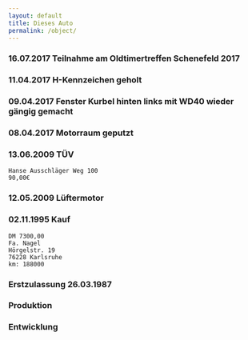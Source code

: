 ```yaml
---
layout: default
title: Dieses Auto
permalink: /object/
---
```


### 16.07.2017 Teilnahme am Oldtimertreffen Schenefeld 2017

### 11.04.2017 H-Kennzeichen geholt

### 09.04.2017 Fenster Kurbel hinten links mit WD40 wieder gängig gemacht

### 08.04.2017 Motorraum geputzt

### 13.06.2009 TÜV 
    Hanse Ausschläger Weg 100
    90,00€

### 12.05.2009 Lüftermotor

### 02.11.1995 Kauf 

    DM 7300,00
    Fa. Nagel
    Hörgelstr. 19
    76228 Karlsruhe
    km: 188000

### Erstzulassung 26.03.1987

### Produktion

### Entwicklung
